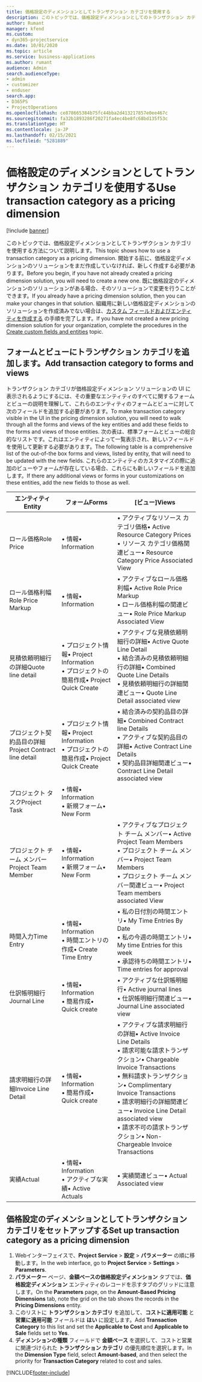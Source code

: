 ```yaml
---
title: 価格設定のディメンションとしてトランザクション カテゴリを使用する
description: このトピックでは、価格設定ディメンションとしてのトランザクション カテゴリの使用方法について説明します。
author: Rumant
manager: kfend
ms.custom:
- dyn365-projectservice
ms.date: 10/01/2020
ms.topic: article
ms.service: business-applications
ms.author: rumant
audience: Admin
search.audienceType:
- admin
- customizer
- enduser
search.app:
- D365PS
- ProjectOperations
ms.openlocfilehash: ce878665384b75fc44bba2d413217857e0ee467c
ms.sourcegitcommit: fa32b1893286f20271fa4ec4be8fc68bd135f53c
ms.translationtype: HT
ms.contentlocale: ja-JP
ms.lasthandoff: 02/15/2021
ms.locfileid: "5281889"
---
```

# <a name="use-transaction-category-as-a-pricing-dimension"></a><span data-ttu-id="25f57-103">価格設定のディメンションとしてトランザクション カテゴリを使用する</span><span class="sxs-lookup"><span data-stu-id="25f57-103">Use transaction category as a pricing dimension</span></span>

[!include [banner](../includes/psa-now-project-operations.md)]

<span data-ttu-id="25f57-104">このトピックでは、価格設定ディメンションとしてトランザクション カテゴリを使用する方法について説明します。</span><span class="sxs-lookup"><span data-stu-id="25f57-104">This topic shows how to use a transaction category as a pricing dimension.</span></span> <span data-ttu-id="25f57-105">開始する前に、価格設定ディメンションのソリューションをまだ作成していなければ、新しく作成する必要があります。</span><span class="sxs-lookup"><span data-stu-id="25f57-105">Before you begin, if you have not already created a pricing dimension solution, you will need to create a new one.</span></span> <span data-ttu-id="25f57-106">既に価格設定のディメンションのソリューションがある場合、そのソリューションで変更を行うことができます。</span><span class="sxs-lookup"><span data-stu-id="25f57-106">If you already have a pricing dimension solution, then you can make your changes in that solution.</span></span> <span data-ttu-id="25f57-107">組織用に新しい価格設定ディメンションのソリューションを作成済みでない場合は、[カスタム フィールドおよびエンティティを作成する](create-custom-fields-entities.md) の手順を完了します。</span><span class="sxs-lookup"><span data-stu-id="25f57-107">If you have not created a new pricing dimension solution for your organization, complete the procedures in the [Create custom fields and entities](create-custom-fields-entities.md) topic.</span></span>

## <a name="add-transaction-category-to-forms-and-views"></a><span data-ttu-id="25f57-108">フォームとビューにトランザクション カテゴリを追加します。</span><span class="sxs-lookup"><span data-stu-id="25f57-108">Add transaction category to forms and views</span></span>
<span data-ttu-id="25f57-109">トランザクション カテゴリが価格設定ディメンション ソリューションの UI に表示されるようにするには、その重要なエンティティのすべてに関するフォームとビューの説明を理解して、これらのエンティティのフォームとビューに対して次のフィールドを追加する必要があります。</span><span class="sxs-lookup"><span data-stu-id="25f57-109">To make transaction category visible in the UI in the pricing dimension solution, you will need to walk through all the forms and views of the key entities and add these fields to the forms and views of those entities.</span></span>
<span data-ttu-id="25f57-110">次の表は、標準フォームとビューの総合的なリストです。これはエンティティによって一覧表示され、新しいフィールドを使用して更新する必要があります。</span><span class="sxs-lookup"><span data-stu-id="25f57-110">The following table is a comprehensive list of the out-of-the box forms and views, listed by entity, that will need to be updated with the new fields.</span></span> <span data-ttu-id="25f57-111">これらのエンティティのカスタマイズの際に追加のビューやフォームが存在している場合、これらにも新しいフィールドを追加します。</span><span class="sxs-lookup"><span data-stu-id="25f57-111">If there any additional views or forms in your customizations on these entities, add the new fields to those as well.</span></span>

|  <span data-ttu-id="25f57-112">エンティティ</span><span class="sxs-lookup"><span data-stu-id="25f57-112">Entity</span></span>        | <span data-ttu-id="25f57-113">フォーム</span><span class="sxs-lookup"><span data-stu-id="25f57-113">Forms</span></span>     |<span data-ttu-id="25f57-114">[ビュー]</span><span class="sxs-lookup"><span data-stu-id="25f57-114">Views</span></span>        |
| ------------------------------|---------------------------------|----------------------------------|
|  <span data-ttu-id="25f57-115">ロール価格</span><span class="sxs-lookup"><span data-stu-id="25f57-115">Role Price</span></span>|<span data-ttu-id="25f57-116">• 情報</span><span class="sxs-lookup"><span data-stu-id="25f57-116">• Information</span></span> |<span data-ttu-id="25f57-117">• アクティブなリソース カテゴリ価格</span><span class="sxs-lookup"><span data-stu-id="25f57-117">• Active Resource Category Prices</span></span><br> <span data-ttu-id="25f57-118">• リソース カテゴリ価格関連ビュー</span><span class="sxs-lookup"><span data-stu-id="25f57-118">• Resource Category Price Associated View</span></span>|
|  <span data-ttu-id="25f57-119">ロール価格利幅</span><span class="sxs-lookup"><span data-stu-id="25f57-119">Role Price Markup</span></span>|<span data-ttu-id="25f57-120">• 情報</span><span class="sxs-lookup"><span data-stu-id="25f57-120">• Information</span></span>|<span data-ttu-id="25f57-121">• アクティブなロール価格利幅</span><span class="sxs-lookup"><span data-stu-id="25f57-121">• Active Role Price Markup</span></span><br><span data-ttu-id="25f57-122">• ロール価格利幅の関連ビュー</span><span class="sxs-lookup"><span data-stu-id="25f57-122">• Role Price Markup Associated View</span></span>|
|  <span data-ttu-id="25f57-123">見積依頼明細行の詳細</span><span class="sxs-lookup"><span data-stu-id="25f57-123">Quote line detail</span></span>|<span data-ttu-id="25f57-124">• プロジェクト情報</span><span class="sxs-lookup"><span data-stu-id="25f57-124">• Project Information</span></span><br><span data-ttu-id="25f57-125">• プロジェクトの簡易作成</span><span class="sxs-lookup"><span data-stu-id="25f57-125">• Project Quick Create</span></span>|<span data-ttu-id="25f57-126">• アクティブな見積依頼明細行の詳細</span><span class="sxs-lookup"><span data-stu-id="25f57-126">• Active Quote Line Detail</span></span><br><span data-ttu-id="25f57-127">• 結合済みの見積依頼明細行の詳細</span><span class="sxs-lookup"><span data-stu-id="25f57-127">• Combined Quote Line Details</span></span><br><span data-ttu-id="25f57-128">• 見積依頼明細行の詳細関連ビュー</span><span class="sxs-lookup"><span data-stu-id="25f57-128">• Quote Line Detail associated view</span></span>|
|  <span data-ttu-id="25f57-129">プロジェクト契約品目の詳細</span><span class="sxs-lookup"><span data-stu-id="25f57-129">Project Contract line detail</span></span>|<span data-ttu-id="25f57-130">• プロジェクト情報</span><span class="sxs-lookup"><span data-stu-id="25f57-130">• Project Information</span></span><br><span data-ttu-id="25f57-131">• プロジェクトの簡易作成</span><span class="sxs-lookup"><span data-stu-id="25f57-131">• Project Quick Create</span></span>|<span data-ttu-id="25f57-132">• 結合済みの契約品目の詳細</span><span class="sxs-lookup"><span data-stu-id="25f57-132">• Combined Contract line Details</span></span><br><span data-ttu-id="25f57-133">• アクティブな契約品目の詳細</span><span class="sxs-lookup"><span data-stu-id="25f57-133">• Active Contract Line Details</span></span><br><span data-ttu-id="25f57-134">• 契約品目詳細関連ビュー</span><span class="sxs-lookup"><span data-stu-id="25f57-134">• Contract Line Detail associated view</span></span>|
|  <span data-ttu-id="25f57-135">プロジェクト タスク</span><span class="sxs-lookup"><span data-stu-id="25f57-135">Project Task</span></span>|<span data-ttu-id="25f57-136">• 情報</span><span class="sxs-lookup"><span data-stu-id="25f57-136">• Information</span></span><br><span data-ttu-id="25f57-137">• 新規フォーム</span><span class="sxs-lookup"><span data-stu-id="25f57-137">• New Form</span></span>||
|  <span data-ttu-id="25f57-138">プロジェクト チーム メンバー</span><span class="sxs-lookup"><span data-stu-id="25f57-138">Project Team Member</span></span>|<span data-ttu-id="25f57-139">• 情報</span><span class="sxs-lookup"><span data-stu-id="25f57-139">• Information</span></span><br><span data-ttu-id="25f57-140">• 新規フォーム</span><span class="sxs-lookup"><span data-stu-id="25f57-140">• New Form</span></span>|<span data-ttu-id="25f57-141">• アクティブなプロジェクト チーム メンバー</span><span class="sxs-lookup"><span data-stu-id="25f57-141">• Active Project Team Members</span></span><br><span data-ttu-id="25f57-142">• プロジェクト チーム メンバー</span><span class="sxs-lookup"><span data-stu-id="25f57-142">• Project Team Members</span></span><br><span data-ttu-id="25f57-143">• プロジェクト チーム メンバー関連ビュー</span><span class="sxs-lookup"><span data-stu-id="25f57-143">• Project Team members associated View</span></span>|
|  <span data-ttu-id="25f57-144">時間入力</span><span class="sxs-lookup"><span data-stu-id="25f57-144">Time Entry</span></span>|<span data-ttu-id="25f57-145">• 情報</span><span class="sxs-lookup"><span data-stu-id="25f57-145">• Information</span></span><br><span data-ttu-id="25f57-146">• 時間エントリの作成</span><span class="sxs-lookup"><span data-stu-id="25f57-146">• Create Time Entry</span></span>|<span data-ttu-id="25f57-147">• 私の日付別の時間エントリ</span><span class="sxs-lookup"><span data-stu-id="25f57-147">• My Time Entries By Date</span></span><br><span data-ttu-id="25f57-148">• 私の今週の時間エントリ</span><span class="sxs-lookup"><span data-stu-id="25f57-148">• My time Entries for this week</span></span><br><span data-ttu-id="25f57-149">• 承認待ちの時間エントリ</span><span class="sxs-lookup"><span data-stu-id="25f57-149">• Time entries for approval</span></span>|
|  <span data-ttu-id="25f57-150">仕訳帳明細行</span><span class="sxs-lookup"><span data-stu-id="25f57-150">Journal Line</span></span>|<span data-ttu-id="25f57-151">• 情報</span><span class="sxs-lookup"><span data-stu-id="25f57-151">• Information</span></span><br><span data-ttu-id="25f57-152">• 簡易作成</span><span class="sxs-lookup"><span data-stu-id="25f57-152">• Quick create</span></span>|<span data-ttu-id="25f57-153">• アクティブな仕訳帳明細行</span><span class="sxs-lookup"><span data-stu-id="25f57-153">• Active journal lines</span></span><br><span data-ttu-id="25f57-154">• 仕訳帳明細行関連ビュー</span><span class="sxs-lookup"><span data-stu-id="25f57-154">• Journal Line associated view</span></span>|
|  <span data-ttu-id="25f57-155">請求明細行の詳細</span><span class="sxs-lookup"><span data-stu-id="25f57-155">Invoice Line Detail</span></span>|<span data-ttu-id="25f57-156">• 情報</span><span class="sxs-lookup"><span data-stu-id="25f57-156">• Information</span></span><br><span data-ttu-id="25f57-157">• 簡易作成</span><span class="sxs-lookup"><span data-stu-id="25f57-157">• Quick create</span></span>|<span data-ttu-id="25f57-158">• アクティブな請求明細行の詳細</span><span class="sxs-lookup"><span data-stu-id="25f57-158">• Active Invoice Line Details</span></span><br><span data-ttu-id="25f57-159">• 請求可能な請求トランザクション</span><span class="sxs-lookup"><span data-stu-id="25f57-159">• Chargeable Invoice Transactions</span></span><br><span data-ttu-id="25f57-160">• 無料請求トランザクション</span><span class="sxs-lookup"><span data-stu-id="25f57-160">• Complimentary Invoice Transactions</span></span><br><span data-ttu-id="25f57-161">• 請求明細行の詳細関連ビュー</span><span class="sxs-lookup"><span data-stu-id="25f57-161">• Invoice Line Detail associated view</span></span><br><span data-ttu-id="25f57-162">• 請求不可の請求トランザクション</span><span class="sxs-lookup"><span data-stu-id="25f57-162">• Non-Chargeable Invoice Transactions</span></span>|
|  <span data-ttu-id="25f57-163">実績</span><span class="sxs-lookup"><span data-stu-id="25f57-163">Actual</span></span>|<span data-ttu-id="25f57-164">• 情報</span><span class="sxs-lookup"><span data-stu-id="25f57-164">• Information</span></span><br><span data-ttu-id="25f57-165">• アクティブな実績</span><span class="sxs-lookup"><span data-stu-id="25f57-165">• Active Actuals</span></span>|<span data-ttu-id="25f57-166">• 実績関連ビュー</span><span class="sxs-lookup"><span data-stu-id="25f57-166">• Actual Associated view</span></span>|

## <a name="set-up-transaction-category-as-a-pricing-dimension"></a><span data-ttu-id="25f57-167">価格設定のディメンションとしてトランザクション カテゴリをセットアップする</span><span class="sxs-lookup"><span data-stu-id="25f57-167">Set up transaction category as a pricing dimension</span></span>

1. <span data-ttu-id="25f57-168">Webインターフェイスで、**Project Service** > **設定** > **パラメーター** の順に移動します。</span><span class="sxs-lookup"><span data-stu-id="25f57-168">In the web interface, go to **Project Service** > **Settings** > **Parameters**.</span></span> 
2. <span data-ttu-id="25f57-169">**パラメーター** ページ、**金額ベースの価格設定ディメンション** タブでは、**価格設定ディメンション** エンティティのレコードを示すタブのグリッドに注意します。</span><span class="sxs-lookup"><span data-stu-id="25f57-169">On the **Parameters** page, on the **Amount-Based Pricing Dimensions** tab, note the grid on the tab shows the records in the **Pricing Dimensions** entity.</span></span>
3. <span data-ttu-id="25f57-170">このリストに **トランザクション カテゴリ** を追加して、**コストに適用可能** と **営業に適用可能** フィールドは **はい** に設定します。</span><span class="sxs-lookup"><span data-stu-id="25f57-170">Add **Transaction Category** to this list and set the **Applicable to Cost** and **Applicable to Sale** fields set to **Yes**.</span></span>
4. <span data-ttu-id="25f57-171">**ディメンションの種類** フィールドで **金額ベース** を選択して、コストと営業に関連づけられた **トランザクション カテゴリ** の優先順位を選択します。</span><span class="sxs-lookup"><span data-stu-id="25f57-171">In the **Dimension Type** field, select **Amount-based**, and then select the priority for **Transaction Category** related to cost and sales.</span></span>


[!INCLUDE[footer-include](../includes/footer-banner.md)]